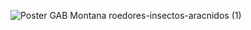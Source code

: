 ![Poster GAB Montana roedores-insectos-aracnidos (1)](https://github.com/user-attachments/assets/f3b7ade5-a1e0-403e-9e94-31dc9ec4c5b9)
